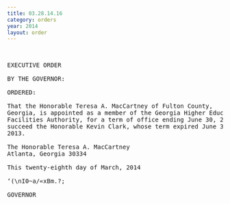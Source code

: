 ```yaml
---
title: 03.28.14.16
category: orders
year: 2014
layout: order
---
```


<pre> 

EXECUTIVE ORDER

BY THE GOVERNOR:

ORDERED:

That the Honorable Teresa A. MacCartney of Fulton County,
Georgia, is appointed as a member of the Georgia Higher Education
Facilities Authority, for a term of office ending June 30, 2016, to
succeed the Honorable Kevin Clark, whose term expired June 30,
2013.

The Honorable Teresa A. MacCartney
Atlanta, Georgia 30334

This twenty-eighth day of March, 2014

‘(\nI0~a/«xBm.?;

GOVERNOR

</pre>
